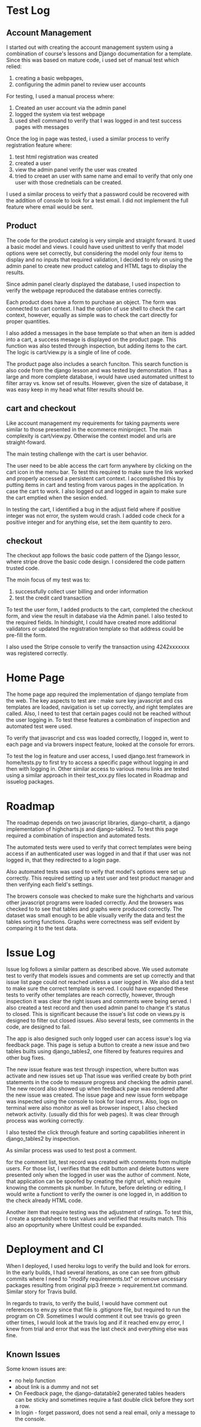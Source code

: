 # Test Log

## Account Management

I started out with creating the account management system using a combination of course's lessons and Django documentation for a template.   Since this was based on mature code, i used set of manual test which relied:

1. creating a basic webpages,
2. configuring the admin panel to review user accounts

For testing, I used a manual process where:

1. Created an user account via the admin panel
2. logged the system via test webpage
3. used shell command to verify that I was logged in and test success pages with messages

Once the log in page was tested, i used a similar process to verify registration feature where:

1. test html registration was created
2. created a user 
3. view the admin panel verify the user was created
4. tried to creaet an user with same name and email to verify that only one user with those crednetials can be created.

I used a similar process to veirfy that a password could be recovered with the addition of console to look for a test email.  I did not implement the full feature where email would be sent.


## Product
The code for the product catelog is very simple and straight forward.  It used a basic model and views.  I could have used unittest to verify that model options were set correctly, but considering the model only four items to display and no inputs that required validation, I decided to rely on using the admin panel to create new product catelog and HTML tags to display the results.

Since admin panel clearly displayed the database, I used inspection to verify the webpage reproduced the database entries correctly.

Each product does have a form to purchase an object. The form was connected to cart context.  I had the option of use shell to check the cart context, however, equally as simple was to check the cart directly for proper quantities.

I also added a messages in the base template so that when an item is added into a cart, a success mesage is displayed on the product page.   This function was also tested through inspection, but adding items to the cart.  The logic is cart/view.py is a single of line of code.

The product page also includes a search funciton.  This search function is also code from the django lesson and was tested by demonstation. If has a large and more complete database, i would have used  automated unittest to filter array vs. know set of results.  However, given the size of database, it was easy keep in my head what filter results should be.

## cart and checkout

Like account management my requirements for taking payments were similar to those presented in the ecommerce miniproject.  The main complexity is cart/view.py.  Otherwise the context model and urls are straight-foward.

The main testing challenge with the cart is user behavior.   

The user need to be able access the cart form anywhere by clicking on the cart icon in the menu bar. To test this required to make sure the link  worked and properly accessed a persistent cart context.  I accomplished this by putting items in cart and testing from varous pages in the application.  In case the cart to work.  I also logged out and logged in again to make sure the cart emptied when the sesion ended.

In testing the cart, I identified a bug in the adjust field where if positive integer was not error, the system would crash.  I added code check for a positive integer and for anything else, set the item quantity to zero.

## checkout
The checkout app follows the basic code pattern of the Django lessor, where stripe drove the basic code design. I considered the code pattern trusted code.  

The moin focus of my test was to:

1. successfully collect user billing and order information
2. test the credit card transaction

To test the user form, I added products to the cart, completed the checkout form, and view the result in database via the Admin panel.  I also tested to the required fields.  In hindsight, I could have created more additional validators or updated the registration template so that address could be pre-fill the form.

I also used the Stripe console to verify the transaction using 4242xxxxxxx was registered correctly.   


# Home Page

The home page app required the implementation of django template from the web.   The key aspects to test are : make sure key javascript and css templates are loaded, navigation is set up correctly, and right templates are called.  Also, I need to test that certain pages could not be reached without the user logging in.  To test these features a combination of inspection and automated test were used.

To verify that javascript and css was loaded correctly, I logged in, went to each page and via browers inspect feature, looked at the console for errors.

To test the log in feature and user access, I used django.test framework in home/tests.py to first try to access a specific page without logging in and then with logging in.  Other similar access to various menu links are tested using a similar approach in their test_xxx.py files located in Roadmap and issuelog packages.

# Roadmap
The roadmap depends on two javascript libraries, django-chartit, a django implementation of highcharts.js and django-tables2.  To test this page required a combination of inspection and automated tests.

The automated tests were used to verify that correct templates were being access if an authenticated user was logged in and that if that user was not logged in, that they redirected to a login page.

Also automated tests was used to veify that model's options were set up correctly.  This required setting up a test user and test product manager and then verifying each field's settings.

The browers console was checked to make sure the highcharts and various other javascript programs were loaded correctly.  And the browsers was checked to to see that tables and graphs were produced correctly.  The dataset was small enough to be able  visually  verify the data and test the tables sorting functions.  Graphs were correctness was self evident by comparing it to the test data.

# Issue Log

Issue log follows a similar pattern as described above.  We used automate test to verify that models issues and comments are set up correctly and that issue list page could not reached unless a user iogged in.   We also did a test to make sure the correct template is served.  I could have expanded these tests to verify other templates are reach correctly, however, through inspection it was clear the right issues and comments were being served.   I also created a test record and then used admin panel to change it's status to closed.  This is significant because the issue's list code on views.py is designed to filter out closed issues.  Also several tests, see comments in the code, are designed to fail.

The app is also designed such only logged user can access issue's log via feedback page.  This page is setup a button to create a new issue and two tables builts using django_tables2, one filtered by features requires and other bug fixes.   

The new issue feature was test through inspection, where button was activate and new issues set up  That issue was verified create by both print statements in the code to measure progress and checking the admin panel.  The new record  also showed up when feedback page was rendered after the new issue was created.   The issue page and new issue form webpage was inspected using the console to look for load errors.  Also, logs on terminal were also monitor as well as browser inspect, I also checked network activity.  (usually did this for web pages).  It was clear through process was working correctly.

I also tested the click through feature and sorting capabilities inherent in django_tables2 by inspection.

As similar process was used to test post a comment.  

for the comment list, test record was created with comments from multiple users.  For those list, I verifies that the edit button and delete buttons were presented only when the logged in user was the author of comment.  Note, that application can be spoofed by creating the right url, which require knowing the comments pk number.  In future, before deleting or editing, I would write a functiont to verify the owner is one logged in, in addition to the check already HTML code.

Another item that require testing was the adjustment of ratings.   To test this, I create a spreadsheet to test values and verified that results match.  This also an opoprtunity where Unittest could be expanded.




# Deployment and CI

When I deployed, I used heroku logs to verify the build and look for errors.  In the early builds, I had several iterations, as one can see from github commits where I need to "modify requirements.txt" or remove uncessary packages resulting from original pip3 freeze > requirement.txt command.  Similar story for Travis build.

In regards to travis, to verify the build, I would have comment out references to env.py since that file is .gitignore file, but required to run the program on C9.  Sometimes I would comment it out see travis go green other times, I would look at the travis log and if it reached env.py error, I knew from trial and error that was the last check and everything else was fine.


## Known Issues
Some known issues are:
+ no help function
+ about link is a dummy and not set
+ On Feedback page, the django-datatable2 generated tables headers can be sticky and sometimes require a fast double click before they sort a row.
+ In login - forget password, does not send a real email, only a message to the console.